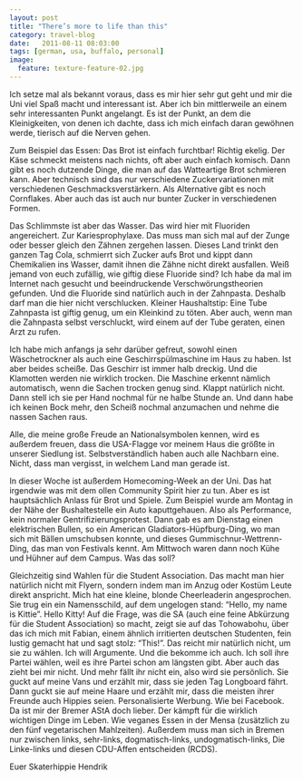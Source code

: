 ```yaml
---
layout: post
title: "There’s more to life than this"
category: travel-blog
date:   2011-08-11 08:03:00
tags: [german, usa, buffalo, personal]
image:
  feature: texture-feature-02.jpg
---
```


Ich setze mal als bekannt voraus, dass es mir hier sehr gut geht und mir die Uni viel Spaß macht und interessant ist. Aber ich bin mittlerweile an einem sehr interessanten Punkt angelangt. Es ist der Punkt, an dem die Kleinigkeiten, von denen ich dachte, dass ich mich einfach daran gewöhnen werde, tierisch auf die Nerven gehen.

Zum Beispiel das Essen: Das Brot ist einfach furchtbar! Richtig ekelig. Der Käse schmeckt meistens nach nichts, oft aber auch einfach komisch. Dann gibt es noch dutzende Dinge, die man auf das Watteartige Brot schmieren kann. Aber technisch sind das nur verschiedene Zuckervariationen mit verschiedenen Geschmacksverstärkern. Als Alternative gibt es noch Cornflakes. Aber auch das ist auch nur bunter Zucker in verschiedenen Formen. 

Das Schlimmste ist aber das Wasser. Das wird hier mit Fluoriden angereichert. Zur Kariesprophylaxe. Das muss man sich mal auf der Zunge oder besser gleich den Zähnen zergehen lassen. Dieses Land trinkt den ganzen Tag Cola, schmierrt sich Zucker aufs Brot und kippt dann Chemikalien ins Wasser, damit ihnen die Zähne nicht direkt ausfallen. 
Weiß jemand von euch zufällig, wie giftig diese Fluoride sind? Ich habe da mal im Internet nach gesucht und beeindruckende Verschwörungstheorien gefunden.
Und die Fluoride sind natürlich auch in der Zahnpasta. Deshalb darf man die hier nicht verschlucken. Kleiner Haushaltstip: Eine Tube Zahnpasta ist giftig genug, um ein Kleinkind zu töten. Aber auch, wenn man die Zahnpasta selbst verschluckt, wird einem auf der Tube geraten, einen Arzt zu rufen. 

Ich habe mich anfangs ja sehr darüber gefreut, sowohl einen Wäschetrockner als auch eine Geschirrspülmaschine im Haus zu haben. Ist aber beides scheiße. Das Geschirr ist immer halb dreckig. Und die Klamotten werden nie wirklich trocken. Die Maschine erkennt nämlich automatisch, wenn die Sachen trocken genug sind. Klappt natürlich nicht. Dann stell ich sie per Hand nochmal für ne halbe Stunde an. 
Und dann habe ich keinen Bock mehr, den Scheiß nochmal anzumachen und nehme die nassen Sachen raus.

Alle, die meine große Freude an Nationalsymbolen kennen, wird es außerdem freuen, dass die USA-Flagge vor meinem Haus die größte in unserer Siedlung ist. Selbstverständlich haben auch alle Nachbarn eine. Nicht, dass man vergisst, in welchem Land man gerade ist. 

In dieser Woche ist außerdem Homecoming-Week an der Uni. Das hat irgendwie was mit dem ollen Community Spirit hier zu tun. Aber es ist hauptsächlich Anlass für Brot und Spiele. Zum Beispiel wurde am Montag in der Nähe der Bushaltestelle ein Auto kaputtgehauen. Also als Performance, kein normaler Gentrifizierungsprotest. Dann gab es am Dienstag einen elektrischen Bullen, so ein American Gladiators-Hüpfburg-Ding, wo man sich mit Bällen umschubsen konnte, und dieses Gummischnur-Wettrenn-Ding, das man von Festivals kennt. Am Mittwoch waren dann noch Kühe und Hühner auf dem Campus. Was das soll?

Gleichzeitig sind Wahlen für die Student Association. Das macht man hier natürlich nicht mit Flyern, sondern indem man im Anzug oder Kostüm Leute direkt anspricht. Mich hat eine kleine, blonde Cheerleaderin angesprochen. Sie trug ein ein Namensschild, auf dem ungelogen stand: “Hello, my name is Kittie”. Hello Kitty! Auf die Frage, was die SA (auch eine feine Abkürzung für die Student Association) so macht, zeigt sie auf das Tohowabohu, über das ich mich mit Fabian, einem ähnlich irritierten deutschen Studenten, fein lustig gemacht hat und sagt stolz: “This!”. Das reicht mir natürlich nicht, um sie zu wählen. Ich will Argumente. Und die bekomme ich auch. Ich soll ihre Partei wählen, weil es ihre Partei schon am längsten gibt. Aber auch das zieht bei mir nicht. Und mehr fällt ihr nicht ein, also wird sie persönlich. Sie guckt auf meine Vans und erzählt mir, dass sie jeden Tag Longboard fährt. Dann guckt sie auf meine Haare und erzählt mir, dass die meisten ihrer Freunde auch Hippies seien. Personalisierte Werbung. Wie bei Facebook. 
Da ist mir der Bremer AStA doch lieber. Der kämpft für die wirklich wichtigen Dinge im Leben. Wie veganes Essen in der Mensa (zusätzlich zu den fünf vegetarischen Mahlzeiten). Außerdem muss man sich in Bremen nur zwischen links, sehr-links, dogmatisch-links, undogmatisch-links, Die Linke-links und diesen CDU-Affen entscheiden (RCDS).

Euer Skaterhippie
Hendrik
